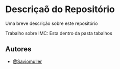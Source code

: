 
# Descriçaõ do Repositório

Uma breve descrição sobre este repositório

Trabalho sobre IMC:
Esta dentro da pasta tabalhos
## Autores

- [@Saviomuller](https://www.github.com/Saviomuller)


